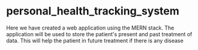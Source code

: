# personal_health_tracking_system
 Here we have created a web application using the MERN stack. The application will be used to store the patient's present and past treatment of data. This will help the patient in future treatment if there is any disease

